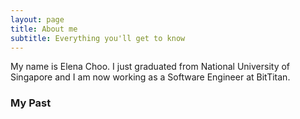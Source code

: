 ```yaml
---
layout: page
title: About me
subtitle: Everything you'll get to know 
---
```


My name is Elena Choo. I just graduated from National University of Singapore and I am now working as a Software Engineer at BitTitan.

### My Past


